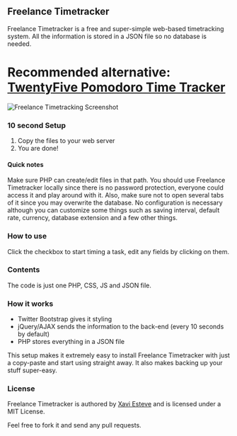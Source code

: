 ## Freelance Timetracker

Freelance Timetracker is a free and super-simple web-based timetracking system. All the information is stored in a JSON file so no database is needed.

# Recommended alternative: <a href="https://github.com/luckyshot/twentyfive">TwentyFive Pomodoro Time Tracker</a>

![Freelance Timetracking Screenshot](http://xaviesteve.com/wp-content/uploads/2013/02/freelance-timetracker-free.png)

### 10 second Setup

1. Copy the files to your web server
2. You are done!

#### Quick notes

Make sure PHP can create/edit files in that path. You should use Freelance Timetracker locally since there is no password protection, everyone could access it and play around with it. Also, make sure not to open several tabs of it since you may overwrite the database. No configuration is necessary although you can customize some things such as saving interval, default rate, currency, database extension and a few other things.


### How to use

Click the checkbox to start timing a task, edit any fields by clicking on them.


### Contents

The code is just one PHP, CSS, JS and JSON file.


### How it works

- Twitter Bootstrap gives it styling
- jQuery/AJAX sends the information to the back-end (every 10 seconds by default)
- PHP stores everything in a JSON file

This setup makes it extremely easy to install Freelance Timetracker with just a copy-paste and start using straight away. It also makes backing up your stuff super-easy.


### License

Freelance Timetracker is authored by [Xavi Esteve](http://xaviesteve.com/) and is licensed under a MIT License.

Feel free to fork it and send any pull requests.

